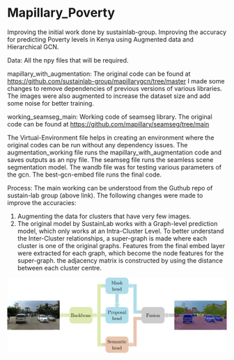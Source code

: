 # Mapillary_Poverty
Improving the initial work done by sustainlab-group. Improving the accuracy for predicting Poverty levels in Kenya using Augmented data and Hierarchical GCN.

Data: All the npy files that will be required.

mapillary_with_augmentation: 
The original code can be found at https://github.com/sustainlab-group/mapillarygcn/tree/master
I made some changes to remove dependencies of previous versions of various libraries. The images were also augmented to increase the dataset size and add some noise for better training.

working_seamseg_main:
Working code of seamseg library. The original code can be found at https://github.com/mapillary/seamseg/tree/main

The Virtual-Environment file helps in creating an environment where the original codes can be run without any dependency issues.
The augmentation_working file runs the mapillary_with_augmentation code and saves outputs as an npy file.
The seamseg file runs the seamless scene segmentation model.
The wandb file was for testing various parameters of the gcn.
The best-gcn-embed file runs the final code.

Process: The main working can be understood from the Guthub repo of sustain-lab group (above link). The following changes were made to improve the accuracies:
  1) Augmenting the data for clusters that have very few images.
  2) The original model by SustainLab works with a Graph-level prediction model, which only works at an Intra-Cluster Level. To better understand the Inter-Cluster relationships, a super-graph is made where each cluster is one of the original graphs. Features from the final embed layer were extracted for each graph, which become the node features for the super-graph. the adjacency matrix is constructed by using the distance between each cluster centre.
     
![Alt text](./network.png?raw=true "Title")
